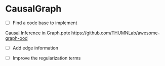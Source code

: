 # CausalGraph

- [ ] Find a code base to implement

[Causal Inference in Graph.pptx](https://github.com/Drakezfr/CausalGraph/files/14926603/Causal.Inference.in.Graph.pptx)
https://github.com/THUMNLab/awesome-graph-ood

- [ ] Add edge information
- [ ] Improve the regularization terms


